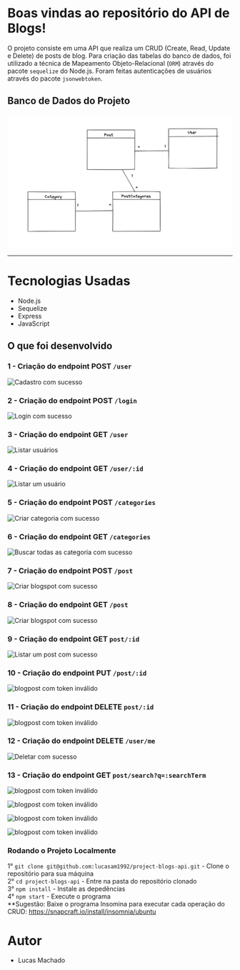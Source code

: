# Boas vindas ao repositório do API de Blogs!

 O projeto consiste em uma API que realiza um CRUD (Create, Read, Update e Delete) de posts de blog. Para criação das tabelas do banco de dados, foi utilizado a técnica de Mapeamento Objeto-Relacional (`ORM`) através do pacote `sequelize` do Node.js. Foram feitas autenticações de usuários através do pacote `jsonwebtoken`.
 
 ## Banco de Dados do Projeto
 ![Banco Blogs-API](./public/desenhoBD.png)

---

# Tecnologias Usadas
 - Node.js
 - Sequelize
 - Express
 - JavaScript

## O que foi desenvolvido

### 1 - Criação do endpoint POST `/user`

![Cadastro com sucesso](./public/cadastrodeusuario.png)

### 2 - Criação do endpoint POST `/login`

![Login com sucesso](./public/logincomsucesso.png)

### 3 - Criação do endpoint GET `/user`

![Listar usuários](./public/listarusuarios.png)

### 4 - Criação do endpoint GET `/user/:id`

![Listar um usuário](./public/listarumusuario.png)

### 5 - Criação do endpoint POST `/categories`

![Criar categoria com sucesso](./public/cadastrarCategoria.png)

### 6 - Criação do endpoint GET `/categories`

![Buscar todas as categoria com sucesso](./public/buscartodascategoriascomsucesso.png)

### 7 - Criação do endpoint POST `/post`

![Criar blogspot com sucesso](./public/criarblogpost.png)

### 8 - Criação do endpoint GET `/post`

![Criar blogspot com sucesso](./public/listarumblogpost.png)

### 9 - Criação do endpoint GET `post/:id`

![Listar um post com sucesso](./public/listarumpostcomsucesso.png)

### 10 - Criação do endpoint PUT `/post/:id`

![blogpost com token inválido](./public/editarpostcomsucesso.png)

### 11 - Criação do endpoint DELETE `post/:id`

![blogpost com token inválido](./public/deletarpostcomsucesso.png)

### 12 - Criação do endpoint DELETE `/user/me`

![Deletar com sucesso](./public/deletarcomsucesso.png)

### 13 - Criação do endpoint GET `post/search?q=:searchTerm`

![blogpost com token inválido](./public/buscarpostpelotitle.png)

![blogpost com token inválido](./public/buscarpostpelocontent.png)

![blogpost com token inválido](./public/listarpostcampovazio.png)

![blogpost com token inválido](./public/listarumpostquenaoexiste.png)



### Rodando o Projeto Localmente

1° `git clone git@github.com:lucasam1992/project-blogs-api.git` - Clone o repositório para sua máquina<br />
2° `cd project-blogs-api` - Entre na pasta do repositório clonado<br />
3° `npm install` - Instale as depedências<br />
4° `npm start` - Execute o programa<br />
**Sugestão: Baixe o programa Insomina para executar cada operação do CRUD: https://snapcraft.io/install/insomnia/ubuntu

# Autor
   - Lucas Machado
